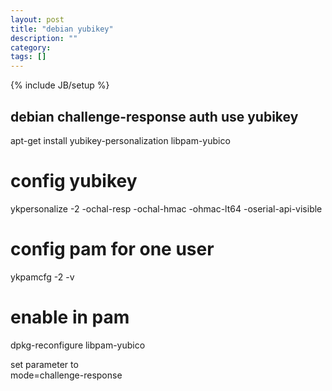 ```yaml
---
layout: post
title: "debian yubikey"
description: ""
category: 
tags: []
---
```

{% include JB/setup %}

## debian challenge-response auth use yubikey

apt-get install yubikey-personalization libpam-yubico

# config yubikey
ykpersonalize -2 -ochal-resp -ochal-hmac -ohmac-lt64 -oserial-api-visible

# config pam for one user

ykpamcfg -2 -v

# enable in pam

dpkg-reconfigure libpam-yubico

set parameter to  
    mode=challenge-response

